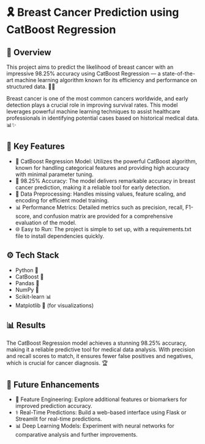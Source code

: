 # 🎗️ Breast Cancer Prediction using CatBoost Regression 

## 📄 Overview
This project aims to predict the likelihood of breast cancer with an impressive 98.25% accuracy using CatBoost Regression — a state-of-the-art machine learning algorithm known for its efficiency and performance on structured data. 🚀💡

Breast cancer is one of the most common cancers worldwide, and early detection plays a crucial role in improving survival rates. This model leverages powerful machine learning techniques to assist healthcare professionals in identifying potential cases based on historical medical data. 📊✨

## 🔑 Key Features
- 🧠 CatBoost Regression Model: Utilizes the powerful CatBoost algorithm, known for handling categorical features and providing high accuracy with minimal parameter tuning.
- 🎯 98.25% Accuracy: The model delivers remarkable accuracy in breast cancer prediction, making it a reliable tool for early detection.
- 🔄 Data Preprocessing: Handles missing values, feature scaling, and encoding for efficient model training.
- 📊 Performance Metrics: Detailed metrics such as precision, recall, F1-score, and confusion matrix are provided for a comprehensive evaluation of the model.
- 🌐 Easy to Run: The project is simple to set up, with a requirements.txt file to install dependencies quickly.

## ⚙️ Tech Stack
- Python 🐍
- CatBoost 🧩
- Pandas 🐼
- NumPy 🔢
- Scikit-learn 📊
- Matplotlib 🎨 (for visualizations)

## 📊 Results
The CatBoost Regression model achieves a stunning 98.25% accuracy, making it a reliable predictive tool for medical data analysis. With precision and recall scores to match, it ensures fewer false positives and negatives, which is crucial for cancer diagnosis. 🏆

## 🌟 Future Enhancements
- 🧬 Feature Engineering: Explore additional features or biomarkers for improved prediction accuracy.
- ⚕️ Real-Time Predictions: Build a web-based interface using Flask or Streamlit for real-time predictions.
- 📊 Deep Learning Models: Experiment with neural networks for comparative analysis and further improvements.
   

